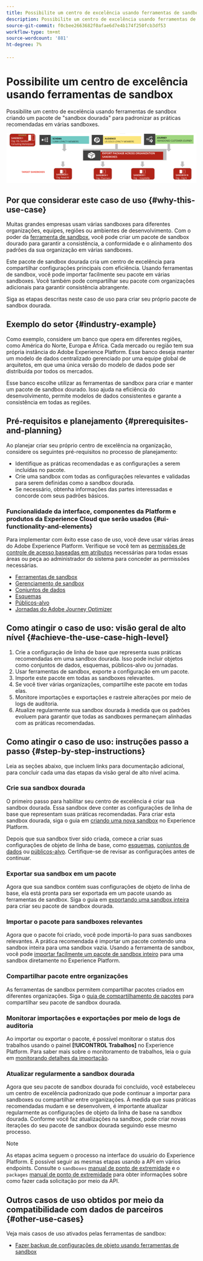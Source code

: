 ```yaml
---
title: Possibilite um centro de excelência usando ferramentas de sandbox
description: Possibilite um centro de excelência usando ferramentas de sandbox criando um pacote de "sandbox dourada" para padronizar as práticas recomendadas em várias sandboxes.
source-git-commit: f0cbee2663682f0afae6d7e4b174f250fcb3df53
workflow-type: tm+mt
source-wordcount: '881'
ht-degree: 7%

---
```


# Possibilite um centro de excelência usando ferramentas de sandbox

Possibilite um centro de excelência usando ferramentas de sandbox criando um pacote de &quot;sandbox dourada&quot; para padronizar as práticas recomendadas em várias sandboxes.

![Visão geral da exportação de pacotes em diferentes organizações](../images/use-cases/packages-across-orgs.png)

## Por que considerar este caso de uso {#why-this-use-case}

Muitas grandes empresas usam várias sandboxes para diferentes organizações, equipes, regiões ou ambientes de desenvolvimento. Com o poder da [ferramenta de sandbox](../ui/sandbox-tooling.md), você pode criar um pacote de sandbox dourado para garantir a consistência, a conformidade e o alinhamento dos padrões da sua organização em várias sandboxes.

Este pacote de sandbox dourada cria um centro de excelência para compartilhar configurações principais com eficiência. Usando ferramentas de sandbox, você pode importar facilmente seu pacote em várias sandboxes. Você também pode compartilhar seu pacote com organizações adicionais para garantir consistência abrangente.

Siga as etapas descritas neste caso de uso para criar seu próprio pacote de sandbox dourada.

## Exemplo do setor {#industry-example}

Como exemplo, considere um banco que opera em diferentes regiões, como América do Norte, Europa e África. Cada mercado ou região tem sua própria instância do Adobe Experience Platform. Esse banco deseja manter um modelo de dados centralizado gerenciado por uma equipe global de arquitetos, em que uma única versão do modelo de dados pode ser distribuída por todos os mercados.

Esse banco escolhe utilizar as ferramentas de sandbox para criar e manter um pacote de sandbox dourado. Isso ajuda na eficiência do desenvolvimento, permite modelos de dados consistentes e garante a consistência em todas as regiões.

## Pré-requisitos e planejamento {#prerequisites-and-planning}

Ao planejar criar seu próprio centro de excelência na organização, considere os seguintes pré-requisitos no processo de planejamento:

- Identifique as práticas recomendadas e as configurações a serem incluídas no pacote.
- Crie uma sandbox com todas as configurações relevantes e validadas para serem definidas como a sandbox dourada.
- Se necessário, obtenha informações das partes interessadas e concorde com seus padrões básicos.

### Funcionalidade da interface, componentes da Platform e produtos da Experience Cloud que serão usados {#ui-functionality-and-elements}

Para implementar com êxito esse caso de uso, você deve usar várias áreas do Adobe Experience Platform. Verifique se você tem as [permissões de controle de acesso baseadas em atributos](../../access-control/abac/overview.md) necessárias para todas essas áreas ou peça ao administrador do sistema para conceder as permissões necessárias.

- [Ferramentas de sandbox](../ui/sandbox-tooling.md)
- [Gerenciamento de sandbox](../ui/user-guide.md)
- [Conjuntos de dados](../../catalog/datasets/overview.md)
- [Esquemas](../../xdm//home.md)
- [Públicos-alvo](../../segmentation/home.md)
- [Jornadas do Adobe Journey Optimizer](https://experienceleague.adobe.com/en/docs/journey-optimizer/using/orchestrate-journeys/journey)

## Como atingir o caso de uso: visão geral de alto nível {#achieve-the-use-case-high-level}

1. Crie a configuração de linha de base que representa suas práticas recomendadas em uma sandbox dourada. Isso pode incluir objetos como conjuntos de dados, esquemas, públicos-alvo ou jornadas.
2. Usar ferramentas de sandbox, exporte a configuração em um pacote.
3. Importe este pacote em todas as sandboxes relevantes.
4. Se você tiver várias organizações, compartilhe este pacote em todas elas.
5. Monitore importações e exportações e rastreie alterações por meio de logs de auditoria.
6. Atualize regularmente sua sandbox dourada à medida que os padrões evoluem para garantir que todas as sandboxes permaneçam alinhadas com as práticas recomendadas.

## Como atingir o caso de uso: instruções passo a passo {#step-by-step-instructions}

Leia as seções abaixo, que incluem links para documentação adicional, para concluir cada uma das etapas da visão geral de alto nível acima.

### Crie sua sandbox dourada

O primeiro passo para habilitar seu centro de excelência é criar sua sandbox dourada. Essa sandbox deve conter as configurações de linha de base que representam suas práticas recomendadas. Para criar esta sandbox dourada, siga o guia em [criando uma nova sandbox](../ui/user-guide.md#create-a-new-sandbox) no Experience Platform.

Depois que sua sandbox tiver sido criada, comece a criar suas configurações de objeto de linha de base, como [esquemas](../../xdm/ui/resources/schemas.md#create-a-new-schema), [conjuntos de dados](../../catalog/datasets/user-guide.md#create-a-dataset) ou [públicos-alvo](../../segmentation/ui/segment-builder.md). Certifique-se de revisar as configurações antes de continuar.

### Exportar sua sandbox em um pacote

Agora que sua sandbox contém suas configurações de objeto de linha de base, ela está pronta para ser exportada em um pacote usando as ferramentas de sandbox. Siga o guia em [exportando uma sandbox inteira](../ui/sandbox-tooling.md#export-an-entire-sandbox) para criar seu pacote de sandbox dourada.

### Importar o pacote para sandboxes relevantes

Agora que o pacote foi criado, você pode importá-lo para suas sandboxes relevantes. A prática recomendada é importar um pacote contendo uma sandbox inteira para uma sandbox vazia. Usando a ferramenta de sandbox, você pode [importar facilmente um pacote de sandbox inteiro](../../sandboxes/ui/sandbox-tooling.md#import-the-entire-sandbox-package) para uma sandbox diretamente no Experience Platform.

### Compartilhar pacote entre organizações

As ferramentas de sandbox permitem compartilhar pacotes criados em diferentes organizações. Siga o [guia de compartilhamento de pacotes](../../sandboxes/ui/sharing-packages-across-orgs.md) para compartilhar seu pacote de sandbox dourada.

### Monitorar importações e exportações por meio de logs de auditoria

Ao importar ou exportar o pacote, é possível monitorar o status dos trabalhos usando o painel **[!UICONTROL Trabalhos]** no Experience Platform. Para saber mais sobre o monitoramento de trabalhos, leia o guia em [monitorando detalhes da importação](../../sandboxes/ui/sandbox-tooling.md#monitor-import-details).

### Atualizar regularmente a sandbox dourada

Agora que seu pacote de sandbox dourada foi concluído, você estabeleceu um centro de excelência padronizado que pode continuar a importar para sandboxes ou compartilhar entre organizações. À medida que suas práticas recomendadas mudam e se desenvolvem, é importante atualizar regularmente as configurações de objeto da linha de base na sandbox dourada. Conforme você faz atualizações na sandbox, pode criar novas iterações do seu pacote de sandbox dourada seguindo esse mesmo processo.

>[!NOTE]
>
> As etapas acima seguem o processo na interface do usuário do Experience Platform. É possível seguir as mesmas etapas usando a API em vários endpoints. Consulte o `sandboxes` [manual de ponto de extremidade](https://experienceleague.adobe.com/en/docs/experience-platform/sandbox/api/sandboxes#create) e o `packages` [manual de ponto de extremidade](https://experienceleague.adobe.com/en/docs/experience-platform/sandbox/sandbox-tooling-api/packages) para obter informações sobre como fazer cada solicitação por meio da API.

## Outros casos de uso obtidos por meio da compatibilidade com dados de parceiros {#other-use-cases}

Veja mais casos de uso ativados pelas ferramentas de sandbox:

- [Fazer backup de configurações de objeto usando ferramentas de sandbox](./backup-object-configuration.md)
